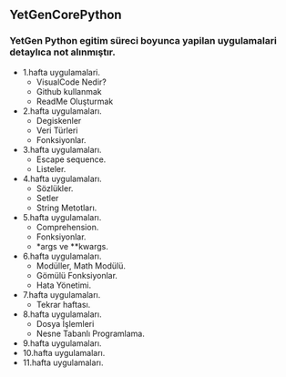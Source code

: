 ## YetGenCorePython
### YetGen Python egitim süreci boyunca yapilan uygulamalari detaylıca not alınmıştır.

- 1.hafta uygulamalari. 
    - VisualCode Nedir?
    - Github kullanmak
    - ReadMe Oluşturmak
- 2.hafta uygulamaları.
    - Degiskenler
    - Veri Türleri
    - Fonksiyonlar.
- 3.hafta uygulamaları.
    - Escape sequence. 
    - Listeler.
- 4.hafta uygulamaları.
    - Sözlükler.
    - Setler
    - String Metotları.
- 5.hafta uygulamaları.
    - Comprehension.
    - Fonksiyonlar.
    - *args  ve **kwargs.
- 6.hafta uygulamaları.
    - Modüller, Math Modülü.
    - Gömülü Fonksiyonlar.
    - Hata Yönetimi.
- 7.hafta uygulamaları.
    - Tekrar haftası.
- 8.hafta uygulamaları.
    - Dosya İşlemleri
    - Nesne Tabanlı Programlama.
- 9.hafta uygulamaları.
- 10.hafta uygulamaları.
- 11.hafta uygulamaları.
